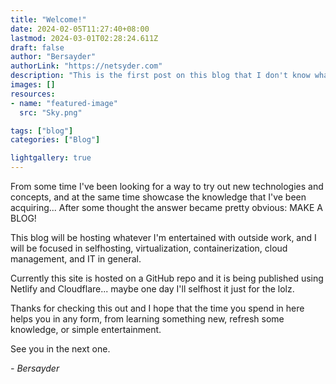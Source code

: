 ```yaml
---
title: "Welcome!"
date: 2024-02-05T11:27:40+08:00
lastmod: 2024-03-01T02:28:24.611Z
draft: false
author: "Bersayder"
authorLink: "https://netsyder.com"
description: "This is the first post on this blog that I don't know what is it for XD"
images: []
resources:
- name: "featured-image"
  src: "Sky.png"

tags: ["blog"]
categories: ["Blog"]

lightgallery: true
---
```

From some time I've been looking for a way to try out new technologies and concepts, and at the same time showcase the knowledge that I've been acquiring... After some thought the answer became pretty obvious: MAKE A BLOG!<!--more-->

This blog will be hosting whatever I'm entertained with outside work, and I will be focused in selfhosting, virtualization, containerization, cloud management, and IT in general.

Currently this site is hosted on a GitHub repo and it is being published using Netlify and Cloudflare... maybe one day I'll selfhost it just for the lolz.

Thanks for checking this out and I hope that the time you spend in here helps you in any form, from learning something new, refresh some knowledge, or simple entertainment.

See you in the next one.

 _- Bersayder_